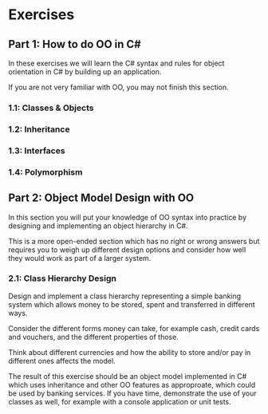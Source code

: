 # Exercises

## Part 1: How to do OO in C#

In these exercises we will learn the C# syntax and rules for object orientation in C# by building up an application.

If you are not very familiar with OO, you may not finish this section.

### 1.1: Classes & Objects

### 1.2: Inheritance

### 1.3: Interfaces

### 1.4: Polymorphism

## Part 2: Object Model Design with OO

In this section you will put your knowledge of OO syntax into practice by designing and implementing an object hierarchy in C#.

This is a more open-ended section which has no right or wrong answers but requires you to weigh up different design options and consider how well they would work as part of a larger system.

### 2.1: Class Hierarchy Design

Design and implement a class hierarchy representing a simple banking system which allows money to be stored, spent and transferred in different ways.

Consider the different forms money can take, for example cash, credit cards and vouchers, and the different properties of those.

Think about different currencies and how the ability to store and/or pay in different ones affects the model.

The result of this exercise should be an object model implemented in C# which uses inheritance and other OO features as approproate, which could be used by banking services.  If you have time, demonstrate the use of your classes as well, for example with a console application or unit tests.
